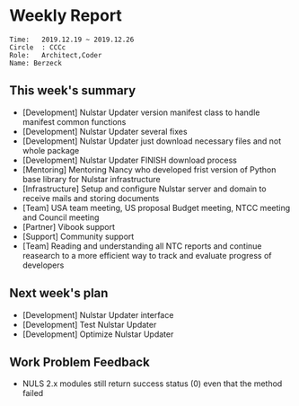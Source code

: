 # Weekly Report 
```
Time: 	2019.12.19 ~ 2019.12.26
Circle	: CCCc
Role:	Architect,Coder
Name: Berzeck
```
## This week's summary

- [Development]  Nulstar Updater version manifest class to handle manifest common functions
- [Development]  Nulstar Updater several fixes
- [Development]  Nulstar Updater just download necessary files and not whole package
- [Development]  Nulstar Updater FINISH download process
- [Mentoring] Mentoring Nancy who developed frist version of Python base library for  Nulstar infrastructure
- [Infrastructure] Setup and configure Nulstar server and domain to receive mails and storing documents
- [Team] USA team meeting, US proposal Budget meeting, NTCC meeting  and Council meeting  
- [Partner] Vibook support
- [Support] Community support
- [Team] Reading and understanding all NTC reports and continue reasearch to a more efficient way to track and evaluate progress of developers
 
## Next week's plan

- [Development]  Nulstar Updater interface 
- [Development] Test  Nulstar Updater 
- [Development] Optimize  Nulstar Updater 

## Work Problem Feedback

- NULS 2.x modules still return success status (0) even that the method failed



